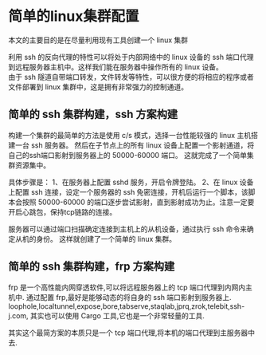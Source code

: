 # 简单的linux集群配置
本文的主要目的是在尽量利用现有工具创建一个 linux 集群

利用 ssh 的反向代理的特性可以将处于内部网络中的 linux 设备的 ssh 端口代理到远程服务器主机中。这样我们能在服务器中操作所有的 linux 设备。  
由于 ssh 隧道自带端口转发，文件转发等特性，可以很方便的将相应的程序或者文件部署到 linux 集群中，这是拥有非常强力的控制通道。


## 简单的 ssh 集群构建，ssh 方案构建
构建一个集群的最简单的方法是使用 c/s 模式，选择一台性能较强的 linux 主机搭建一台 ssh 服务器。
然后在子节点上的所有 linux 设备上配置一个影射通道，将自己的ssh端口影射到服务器上的 50000-60000 端口。
这就完成了一个简单集群资源集中。

具体步骤是：
1、在服务器上配置 sshd 服务，开启令牌登陆。
2、在 linux 设备上配置 ssh 连接，设定一个服务器的 ssh 免密连接，开机后运行一个脚本，该脚本会按照 50000-60000 的端口逐步尝试影射，直到影射成功为止。注意一定要开启心跳包，保持tcp链路的连接。

服务器可以通过端口扫描确定连接到主机上的从机设备，通过执行 ssh 命令来确定从机的身份。
这样就创建了一个简单的 linux 集群。



## 简单的 ssh 集群构建，frp 方案构建
frp 是一个高性能内网穿透软件,可以将远程服务器上的 tcp 端口代理到内网内主机中.
通过配置 frp,最好是能够动态的将自身的 ssh 端口影射到服务器上.
loophole,localtunnel,expose,bore,tabserve,staqlab,jprq,zrok,telebit,ssh-j.com,
其实也可以使用 Cargo 工具,它也是一个非常轻量的工具.




其实这个最简方案的本质只是一个 tcp 端口代理,将本机的端口代理到主服务器中去.